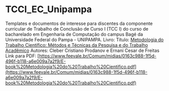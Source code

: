 # TCCI_EC_Unipampa
Templates e documentos de interesse para discentes da componente curricular de Trabalho de Conclusão de Curso I (TCC I) do curso de bacharelado em Engenharia de Computação do campus Bagé da Universidade Federal do Pampa - UNIPAMPA.
Livro:
Título: [Metodologia do Trabalho Científico: Métodos e Técnicas da Pesquisa e do Trabalho Acadêmico](https://www.feevale.br/institucional/editora-feevale/metodologia-do-trabalho-cientifico---2-edicao)
Autores: Cleber Cristiano Prodanov e Ernani Cesar de Freitas
Link para PDF: [https://www.feevale.br/Comum/midias/0163c988-1f5d-496f-b118-a6e009a7a2f9/E-book%20Metodologia%20do%20Trabalho%20Cientifico.pdf](https://www.feevale.br/Comum/midias/0163c988-1f5d-496f-b118-a6e009a7a2f9/E-book%20Metodologia%20do%20Trabalho%20Cientifico.pdf)
